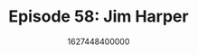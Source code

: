 ---
templateKey: podcast-episode
public: true
url: podcast/episode-58-jim-harper
title: " Episode 58: Jim Harper "
description:  Host Derek E. Silva joins Jim Harper, a privacy expert and senior fellow at American Enterprise Institute, a Washington, D.C.-based think tank that researches government, economics, and social welfare. They take a deep dive into the changing definition of privacy, reforming Section 230, and why Bitcoin’s value is all in the eye of the ‘bithodler’. 
date: 1627448400000
featuredimage: /img/podcast/P8PGuestCard_JimHarper.jpg
socialimage: https://www.orchid.com/img/podcast/P8PEpisode_JimHarper.png
platformurls:
 - https://podcasts.apple.com/us/podcast/the-philosophy-of-bitcoin-and-the-great-privacy-debate/id1516705670?i=1000530293096
 - https://open.spotify.com/episode/4ibvvTfzhwGnTVr2Syq8hl
 - https://podcasts.google.com/feed/aHR0cHM6Ly9mb2xsb3d0aGV3aGl0ZXJhYmJpdC5saWJzeW4uY29tL3Jzcw/episode/MzNlZDMxYWYtNzgzYS00ODlmLThjN2YtZGVmZWNiYjFkMDU2?sa=X&ved=0CAUQkfYCahcKEwio2YuxkobyAhUAAAAAHQAAAAAQAQ
 - 
 - https://castbox.fm/episode/The-Philosophy-of-Bitcoin-and-the-Great-Privacy-Debate-id2954358-id408904139
 - https://www.deezer.com/us/show/1331022
 - https://tunein.com/podcasts/Technology-Podcasts/Follow-the-White-Rabbit-p1330281/?topicId=164768763
---